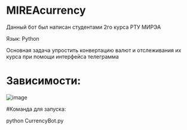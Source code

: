 # MIREAcurrency

Данный бот был написан студентами 2го курса РТУ МИРЭА

Язык: Python

Основная задача упростить конвертацию валют и отслеживания их курса при помощи интерфейса телеграмма

# Зависимости:
![image](https://user-images.githubusercontent.com/59707245/230184039-08b99ad6-4c73-4244-9367-0dcd4f3920c9.png)

#Команда для запуска:

python CurrencyBot.py
